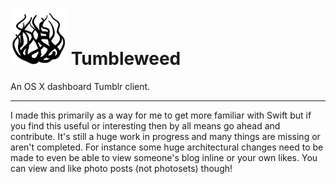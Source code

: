 <img src="/Tumbleweed/Assets.xcassets/AppIcon.appiconset/tumbleweed.png?raw=true" width="90" height="90" /> Tumbleweed
========

An OS X dashboard Tumblr client.

--------

I made this primarily as a way for me to get more familiar with Swift but if you find this useful or interesting then by all means go ahead and contribute. It's still a huge work in progress and many things are missing or aren't completed. For instance some huge architectural changes need to be made to even be able to view someone's blog inline or your own likes. You can view and like photo posts (not photosets) though!